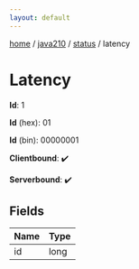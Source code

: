 ```yaml
---
layout: default
---
```


[home](/)  /  [java210](/protocol/java210)  /  [status](/protocol/java210/status)  /  latency

# Latency

**Id**: 1

**Id** (hex): 01

**Id** (bin): 00000001

**Clientbound**: ✔️

**Serverbound**: ✔️

## Fields

Name | Type
---|---
id | long

